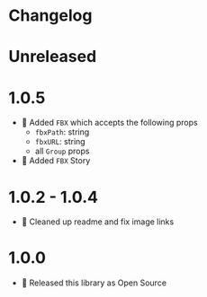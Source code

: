 # Changelog

# Unreleased

# 1.0.5

- 🎉 Added `FBX` which accepts the following props
  - `fbxPath`: string
  - `fbxURL`: string
  - all `Group` props
- 📖 Added `FBX` Story

# 1.0.2 - 1.0.4

- 🧹 Cleaned up readme and fix image links

# 1.0.0

- 🎊 Released this library as Open Source
